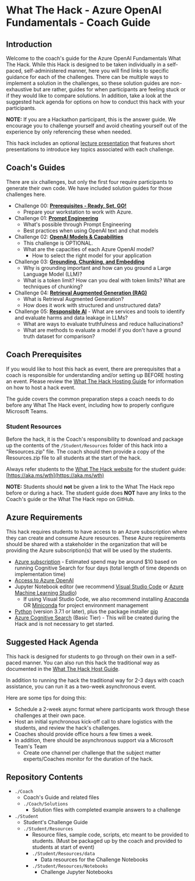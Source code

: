 # What The Hack - Azure OpenAI Fundamentals - Coach Guide

## Introduction

Welcome to the coach's guide for the Azure OpenAI Fundamentals What The Hack. While this Hack is designed to be taken individually in a self-paced, self-administered manner, here you will find links to specific guidance for each of the challenges. There can be multiple ways to implement a solution in the challenges, so these solution guides are non-exhaustive but are rather, guides for when participants are feeling stuck or if they would like to compare solutions. In addition, take a look at the suggested hack agenda for options on how to conduct this hack with your participants.

**NOTE:** If you are a Hackathon participant, this is the answer guide. We encourage you to challenge yourself and avoid cheating yourself out of the experience by only referencing these when needed.


This hack includes an optional [lecture presentation](Lectures.pptx) that features short presentations to introduce key topics associated with each challenge.

## Coach's Guides
There are six challenges, but only the first four require participants to generate their own code. We have included solution guides for those challenges here.

- Challenge 00: **[Prerequisites - Ready, Set, GO!](./Solution-00.md)**
	 - Prepare your workstation to work with Azure.
- Challenge 01: **[Prompt Engineering](./Solution-01.md)**
	 - What's possible through Prompt Engineering 
	 - Best practices when using OpenAI text and chat models
- Challenge 02: **[OpenAI Models & Capabilities](./Solution-02.md)**
	 - This challenge is OPTIONAL.
   - What are the capacities of each Azure OpenAI model?
	 - How to select the right model for your application
- Challenge 03: **[Grounding, Chunking, and Embedding](./Solution-03.md)**
	 - Why is grounding important and how can you ground a Large Language Model (LLM)?
	 - What is a token limit? How can you deal with token limits? What are techniques of chunking?
- Challenge 04: **[Retrieval Augmented Generation (RAG)](./Solution-04.md)**
	 - What is Retrieval Augmented Generation?
	 - How does it work with structured and unstructured data?
- Challenge 05: **[Responsible AI](./Solution-05.md)**
	   - What are services and tools to identify and evaluate harms and data leakage in LLMs?
     - What are ways to evaluate truthfulness and reduce hallucinations?
     - What are methods to evaluate a model if you don't have a ground truth dataset for comparison?

## Coach Prerequisites

If you would like to host this hack as event, there are prerequisites that a coach is responsible for understanding and/or setting up BEFORE hosting an event. Please review the [What The Hack Hosting Guide](https://aka.ms/wthhost) for information on how to host a hack event.

The guide covers the common preparation steps a coach needs to do before any What The Hack event, including how to properly configure Microsoft Teams.

### Student Resources

Before the hack, it is the Coach's responsibility to download and package up the contents of the `/Student/Resources` folder of this hack into a "Resources.zip" file. The coach should then provide a copy of the Resources.zip file to all students at the start of the hack.

Always refer students to the [What The Hack website](https://aka.ms/wth) for the student guide: [https://aka.ms/wth](https://aka.ms/wth)

**NOTE:** Students should **not** be given a link to the What The Hack repo before or during a hack. The student guide does **NOT** have any links to the Coach's guide or the What The Hack repo on GitHub.

## Azure Requirements

This hack requires students to have access to an Azure subscription where they can create and consume Azure resources. These Azure requirements should be shared with a stakeholder in the organization that will be providing the Azure subscription(s) that will be used by the students.

- [Azure subscription](https://portal.azure.com/) - Estimated spend may be around $10 based on running Cognitive Search for four days (total length of time depends on implementation time)
- [Access to Azure OpenAI](https://customervoice.microsoft.com/Pages/ResponsePage.aspx?id=v4j5cvGGr0GRqy180BHbR7en2Ais5pxKtso_Pz4b1_xUOFA5Qk1UWDRBMjg0WFhPMkIzTzhKQ1dWNyQlQCN0PWcu)
- Jupyter Notebook editor (we recommend [Visual Studio Code](https://code.visualstudio.com/Download) or [Azure Machine Learning Studio](https://ml.azure.com/))
	- If using Visual Studio Code, we also recommend installing [Anaconda](https://docs.anaconda.com/anaconda/install) OR [Miniconda](https://docs.anaconda.com/anaconda/install) for project environment management
- [Python](https://www.python.org/downloads/) (version 3.7.1 or later), plus the package installer [pip](https://pypi.org/project/pip/)
- [Azure Cognitive Search](https://learn.microsoft.com/azure/search) (Basic Tier) - This will be created during the Hack and is not necessary to get started.

## Suggested Hack Agenda 

This hack is designed for students to go through on their own in a self-paced manner.  You can also run this hack the traditional way as documented in the [What The Hack Host Guide](https://aka.ms/wthhost).

In addition to running the hack the traditional way for 2-3 days with coach assistance, you can run it as a two-week asynchronous event. 

Here are some tips for doing this:
- Schedule a 2-week async format where participants work through these challenges at their own pace.
- Host an initial synchronous kick-off call to share logistics with the students, and review the hack's challenges.
- Coaches should provide office hours a few times a week.
- In addition, there should be asynchronous support via a Microsoft Team's Team
	- Create one channel per challenge that the subject matter experts/Coaches monitor for the duration of the hack.

## Repository Contents

- `./Coach`
  - Coach's Guide and related files
  - `./Coach/Solutions`
    - Solution files with completed example answers to a challenge
- `./Student`
  - Student's Challenge Guide
  - `./Student/Resources`
    - Resource files, sample code, scripts, etc meant to be provided to students. (Must be packaged up by the coach and provided to students at start of event)
    - `./Student/Resources/data`
      - Data resources for the Challenge Notebooks
    - `./Student/Resources/Notebooks`
      - Challenge Jupyter Notebooks
